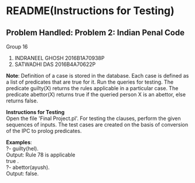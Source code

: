# README(Instructions for Testing)
## Problem Handled: Problem 2: Indian Penal Code
Group 16
1. INDRANEEL GHOSH 2016B1A70938P <br/>
2. SATWADHI DAS 2016B4A70622P

**Note**:
Definition of a case is stored in the database. Each case is defined as a list of predicates that are true for it. 
Run the queries for testing. The predicate guilty(X) returns the rules applicable in a particular case. 
The predicate abettor(X) returns true if the queried person X is an abettor, else returns false.

**Instructions for Testing** <br />
Open the file 'Final Project.pl'.
For testing the clauses, perform the given sequences of inputs. The test cases are created on the basis of conversion of the IPC to prolog predicates.

**Examples**: <br />
?- guilty(hel). <br />
Output: Rule 78 is applicable  <br />
	true . <br />
?- abettor(ayush). <br />
Output: false. <br />
